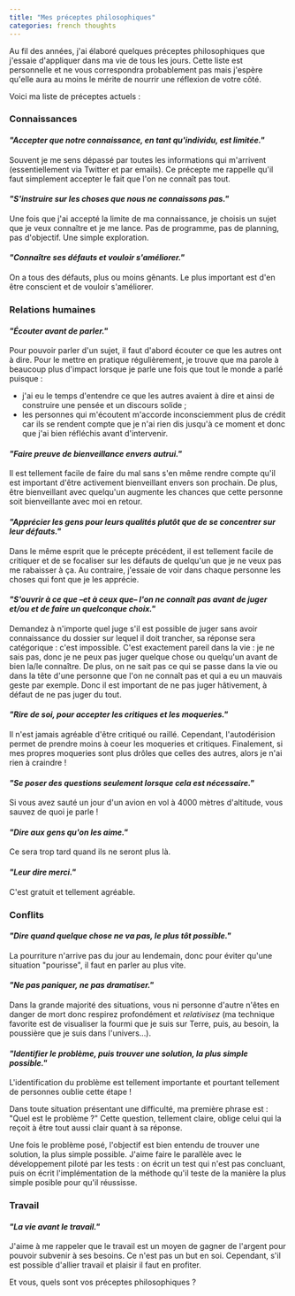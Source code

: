 ```yaml
---
title: "Mes préceptes philosophiques"
categories: french thoughts
---
```


Au fil des  années, j'ai élaboré quelques préceptes philosophiques que j'essaie d'appliquer dans ma vie de tous les jours. Cette liste est personnelle et ne vous correspondra probablement pas mais j'espère qu'elle aura au moins le mérite de nourrir une réflexion de votre côté.

Voici ma liste de préceptes actuels :

### Connaissances

#### _"Accepter que notre connaissance, en tant qu'individu, est limitée."_

Souvent je me sens dépassé par toutes les informations qui m'arrivent (essentiellement via Twitter et par emails). Ce précepte me rappelle qu'il faut simplement accepter le fait que l'on ne connaît pas tout.

#### _"S'instruire sur les choses que nous ne connaissons pas."_

Une fois que j'ai accepté la limite de ma connaissance, je choisis un sujet que je veux connaître et je me lance. Pas de programme, pas de planning, pas d'objectif. Une simple exploration.

#### _"Connaître ses défauts et vouloir s'améliorer."_

On a tous des défauts, plus ou moins gênants. Le plus important est d'en être conscient et de vouloir s'améliorer.

### Relations humaines

#### _"Écouter avant de parler."_

Pour pouvoir parler d'un sujet, il faut d'abord écouter ce que les autres ont à dire. Pour le mettre en pratique régulièrement, je trouve que ma parole à beaucoup plus d'impact lorsque je parle une fois que tout le monde a parlé puisque :

- j'ai eu le temps d'entendre ce que les autres avaient à dire et ainsi de construire une pensée et un discours solide ;
- les personnes qui m'écoutent m'accorde inconsciemment plus de crédit car ils se rendent compte que je n'ai rien dis jusqu'à ce moment et donc que j'ai bien réfléchis avant d'intervenir.

#### _"Faire preuve de bienveillance envers autrui."_

Il est tellement facile de faire du mal sans s'en même rendre compte qu'il est important d'être activement bienveillant envers son prochain. De plus, être bienveillant avec quelqu'un augmente les chances que cette personne soit bienveillante avec moi en retour.

#### _"Apprécier les gens pour leurs qualités plutôt que de se concentrer sur leur défauts."_

Dans le même esprit que le précepte précédent, il est tellement facile de critiquer et de se focaliser sur les défauts de quelqu'un que je ne veux pas me rabaisser à ça. Au contraire, j'essaie de voir dans chaque personne les choses qui font que je les apprécie.

#### _"S'ouvrir à ce que –et à ceux que– l'on ne connaît pas avant de juger et/ou et de faire un quelconque choix."_

Demandez à n'importe quel juge s'il est possible de juger sans avoir connaissance du dossier sur lequel il doit trancher, sa réponse sera catégorique : c'est impossible. C'est exactement pareil dans la vie : je ne sais pas, donc je ne peux pas juger quelque chose ou quelqu'un avant de bien la/le connaître. De plus, on ne sait pas ce qui se passe dans la vie ou dans la tête d'une personne que l'on ne connaît pas et qui a eu un mauvais geste par exemple. Donc il est important de ne pas juger hâtivement, à défaut de ne pas juger du tout.

#### _"Rire de soi, pour accepter les critiques et les moqueries."_

Il n'est jamais agréable d'être critiqué ou raillé. Cependant, l'autodérision permet de prendre moins à coeur les moqueries et critiques. Finalement, si mes propres moqueries sont plus drôles que celles des autres, alors je n'ai rien à craindre !

#### _"Se poser des questions seulement lorsque cela est nécessaire."_

Si vous avez sauté un jour d'un avion en vol à 4000 mètres d'altitude, vous sauvez de quoi je parle !

#### _"Dire aux gens qu'on les aime."_

Ce sera trop tard quand ils ne seront plus là.

#### _"Leur dire merci."_

C'est gratuit et tellement agréable.

### Conflits

#### _"Dire quand quelque chose ne va pas, le plus tôt possible."_

La pourriture n'arrive pas du jour au lendemain, donc pour éviter qu'une situation "pourisse", il faut en parler au plus vite.

#### _"Ne pas paniquer, ne pas dramatiser."_

Dans la grande majorité des situations, vous ni personne d'autre n'êtes en danger de mort donc respirez profondément et *relativisez* (ma technique favorite est de visualiser la fourmi que je suis sur Terre, puis, au besoin, la poussière que je suis dans l'univers...).

#### _"Identifier le problème, puis trouver une solution, la plus simple possible."_

L'identification du problème est tellement importante et pourtant tellement de personnes oublie cette étape !

Dans toute situation présentant une difficulté, ma première phrase est : "Quel est le problème ?"
Cette question, tellement claire, oblige celui qui la reçoit à être tout aussi clair quant à sa réponse.

Une fois le problème posé, l'objectif est bien entendu de trouver une solution, la plus simple possible. J'aime faire le parallèle avec le développement piloté par les tests : on écrit un test qui n'est pas concluant, puis on écrit l'implémentation de la méthode qu'il teste de la manière la plus simple posible pour qu'il réussisse.

### Travail

#### _"La vie avant le travail."_

J'aime à me rappeler que le travail est un moyen de gagner de l'argent pour pouvoir subvenir à ses besoins. Ce n'est pas un but en soi. Cependant, s'il est possible d'allier travail et plaisir il faut en profiter.

Et vous, quels sont vos préceptes philosophiques ?

